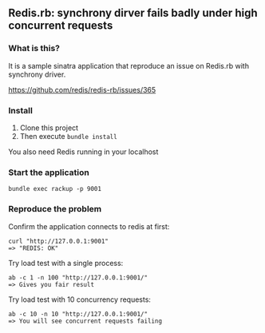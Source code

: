 ## Redis.rb: synchrony dirver fails badly under high concurrent requests

### What is this?

It is a sample sinatra application that reproduce an issue on Redis.rb with
synchrony driver.

https://github.com/redis/redis-rb/issues/365

### Install

1. Clone this project
2. Then execute `bundle install`

You also need Redis running in your localhost

### Start the application

    bundle exec rackup -p 9001

### Reproduce the problem

Confirm the application connects to redis at first:

    curl "http://127.0.0.1:9001"
    => "REDIS: OK"

Try load test with a single process:

    ab -c 1 -n 100 "http://127.0.0.1:9001/"
    => Gives you fair result

Try load test with 10 concurrency requests:

    ab -c 10 -n 10 "http://127.0.0.1:9001/"
    => You will see concurrent requests failing


